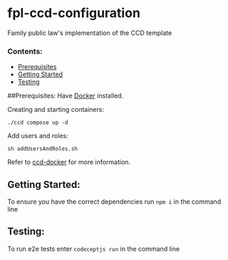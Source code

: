 # fpl-ccd-configuration
Family public law's implementation of the CCD template

### Contents:
- [Prerequisites](#prerequisites)
- [Getting Started](#getting-started)
- [Testing](#testing)

##Prerequisites:
Have [Docker](#www.docker.com) installed.

Creating and starting containers:
```
./ccd compose up -d
```

Add users and roles:
```
sh addUsersAndRoles.sh
```

Refer to [ccd-docker](#https://github.com/hmcts/ccd-docker) for more information.

## Getting Started:
To ensure you have the correct dependencies run `npm i` in the command line

## Testing:
To run e2e tests enter `codeceptjs run` in the command line
